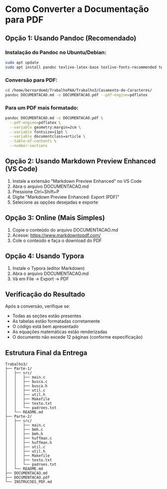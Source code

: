 # Como Converter a Documentação para PDF

## Opção 1: Usando Pandoc (Recomendado)

### Instalação do Pandoc no Ubuntu/Debian:
```bash
sudo apt update
sudo apt install pandoc texlive-latex-base texlive-fonts-recommended texlive-latex-extra
```

### Conversão para PDF:
```bash
cd /home/bernardomd/TrabalhoPAA/Trabalho3/Casamento-de-Caracteres/
pandoc DOCUMENTACAO.md -o DOCUMENTACAO.pdf --pdf-engine=pdflatex
```

### Para um PDF mais formatado:
```bash
pandoc DOCUMENTACAO.md -o DOCUMENTACAO.pdf \
  --pdf-engine=pdflatex \
  --variable geometry:margin=2cm \
  --variable fontsize=11pt \
  --variable documentclass=article \
  --table-of-contents \
  --number-sections
```

## Opção 2: Usando Markdown Preview Enhanced (VS Code)

1. Instale a extensão "Markdown Preview Enhanced" no VS Code
2. Abra o arquivo DOCUMENTACAO.md
3. Pressione Ctrl+Shift+P
4. Digite "Markdown Preview Enhanced: Export (PDF)"
5. Selecione as opções desejadas e exporte

## Opção 3: Online (Mais Simples)

1. Copie o conteúdo do arquivo DOCUMENTACAO.md
2. Acesse: https://www.markdowntopdf.com/
3. Cole o conteúdo e faça o download do PDF

## Opção 4: Usando Typora

1. Instale o Typora (editor Markdown)
2. Abra o arquivo DOCUMENTACAO.md
3. Vá em File → Export → PDF

## Verificação do Resultado

Após a conversão, verifique se:
- Todas as seções estão presentes
- As tabelas estão formatadas corretamente
- O código está bem apresentado
- As equações matemáticas estão renderizadas
- O documento não excede 12 páginas (conforme especificação)

## Estrutura Final da Entrega

```
Trabalho3/
├── Parte-1/
│   ├── src/
│   │   ├── main.c
│   │   ├── busca.c
│   │   ├── busca.h
│   │   ├── util.c
│   │   ├── util.h
│   │   ├── Makefile
│   │   ├── texto.txt
│   │   └── padroes.txt
│   └── README.md
├── Parte-2/
│   ├── src/
│   │   ├── main.c
│   │   ├── bmh.c
│   │   ├── bmh.h
│   │   ├── huffman.c
│   │   ├── huffman.h
│   │   ├── util.c
│   │   ├── util.h
│   │   ├── Makefile
│   │   ├── texto.txt
│   │   └── padroes.txt
│   └── README.md
├── DOCUMENTACAO.md
├── DOCUMENTACAO.pdf
└── INSTRUCOES_PDF.md
```
